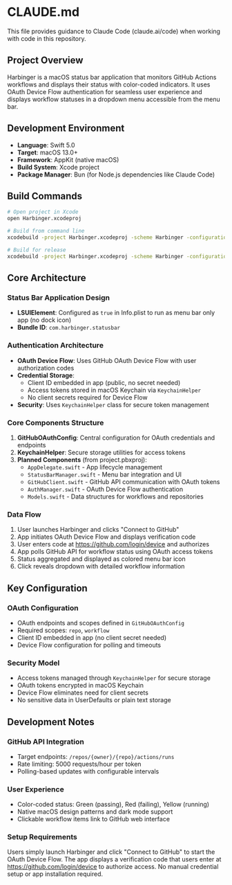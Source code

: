 # CLAUDE.md

This file provides guidance to Claude Code (claude.ai/code) when working with code in this repository.

## Project Overview

Harbinger is a macOS status bar application that monitors GitHub Actions workflows and displays their status with color-coded indicators. It uses OAuth Device Flow authentication for seamless user experience and displays workflow statuses in a dropdown menu accessible from the menu bar.

## Development Environment

- **Language**: Swift 5.0
- **Target**: macOS 13.0+
- **Framework**: AppKit (native macOS)
- **Build System**: Xcode project
- **Package Manager**: Bun (for Node.js dependencies like Claude Code)

## Build Commands

```bash
# Open project in Xcode
open Harbinger.xcodeproj

# Build from command line
xcodebuild -project Harbinger.xcodeproj -scheme Harbinger -configuration Debug build

# Build for release
xcodebuild -project Harbinger.xcodeproj -scheme Harbinger -configuration Release build
```

## Core Architecture

### Status Bar Application Design
- **LSUIElement**: Configured as `true` in Info.plist to run as menu bar only app (no dock icon)
- **Bundle ID**: `com.harbinger.statusbar`

### Authentication Architecture
- **OAuth Device Flow**: Uses GitHub OAuth Device Flow with user authorization codes
- **Credential Storage**: 
  - Client ID embedded in app (public, no secret needed)
  - Access tokens stored in macOS Keychain via `KeychainHelper`
  - No client secrets required for Device Flow
- **Security**: Uses `KeychainHelper` class for secure token management

### Core Components Structure
1. **GitHubOAuthConfig**: Central configuration for OAuth credentials and endpoints
2. **KeychainHelper**: Secure storage utilities for access tokens
3. **Planned Components** (from project.pbxproj):
   - `AppDelegate.swift` - App lifecycle management
   - `StatusBarManager.swift` - Menu bar integration and UI
   - `GitHubClient.swift` - GitHub API communication with OAuth tokens
   - `AuthManager.swift` - OAuth Device Flow authentication
   - `Models.swift` - Data structures for workflows and repositories

### Data Flow
1. User launches Harbinger and clicks "Connect to GitHub"
2. App initiates OAuth Device Flow and displays verification code
3. User enters code at https://github.com/login/device and authorizes
4. App polls GitHub API for workflow status using OAuth access tokens
5. Status aggregated and displayed as colored menu bar icon
6. Click reveals dropdown with detailed workflow information

## Key Configuration

### OAuth Configuration
- OAuth endpoints and scopes defined in `GitHubOAuthConfig`
- Required scopes: `repo`, `workflow`
- Client ID embedded in app (no client secret needed)
- Device Flow configuration for polling and timeouts

### Security Model
- Access tokens managed through `KeychainHelper` for secure storage
- OAuth tokens encrypted in macOS Keychain
- Device Flow eliminates need for client secrets
- No sensitive data in UserDefaults or plain text storage

## Development Notes

### GitHub API Integration
- Target endpoints: `/repos/{owner}/{repo}/actions/runs`
- Rate limiting: 5000 requests/hour per token
- Polling-based updates with configurable intervals

### User Experience
- Color-coded status: Green (passing), Red (failing), Yellow (running)
- Native macOS design patterns and dark mode support
- Clickable workflow items link to GitHub web interface

### Setup Requirements
Users simply launch Harbinger and click "Connect to GitHub" to start the OAuth Device Flow. The app displays a verification code that users enter at https://github.com/login/device to authorize access. No manual credential setup or app installation required.